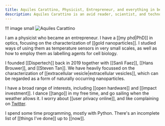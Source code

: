 ```yaml
---
title: Aquiles Carattino, Physicist, Entrepreneur, and everything in between. 
description: Aquiles Carattino is an avid reader, scientist, and technologist. He shares his learnings to everyone who is willing to listen.  
---
```


!!! image small
	![Aquiles Carattino](/Aquiles_Carattino.jpg)

I am a physicist who became an entrepreneur. I have a [[my phd|PhD]] in optics, focusing on the characterization of [[gold nanoparticles]]. I studied ways of using them as temperature sensors in very small scales, as well as how to employ them as labelling agents for cell biology. 

I founded [[Dispertech]] back in 2019 together with [[Sanli Faez]], [[Hans Brouwer]], and [[Steven Tan]]. We have heavily focussed on the characterization of [[extracellular vesicle|extracellular vesicles]], which can be regarded as a form of naturally occurring nanoparticles. 

I have a broad range of interests, including [[open hardware]] and [[impact investment]]. I dance [[tango]] in my free time, and go sailing when the weather allows it. I worry about [[user privacy online]], and like complaining on [Twitter](https://www.twitter.com/aquicarattino).

I spend some time programming, mostly with Python. There's an incomplete list of [[things I've done]] up to [[now]]. 